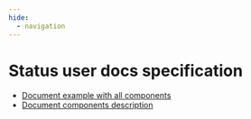 ```yaml
---
hide:
  - navigation
---
```


# Status user docs specification

- [Document example with all components](./document-example-with-all-components.md)
- [Document components description](./document-components-description.md)
